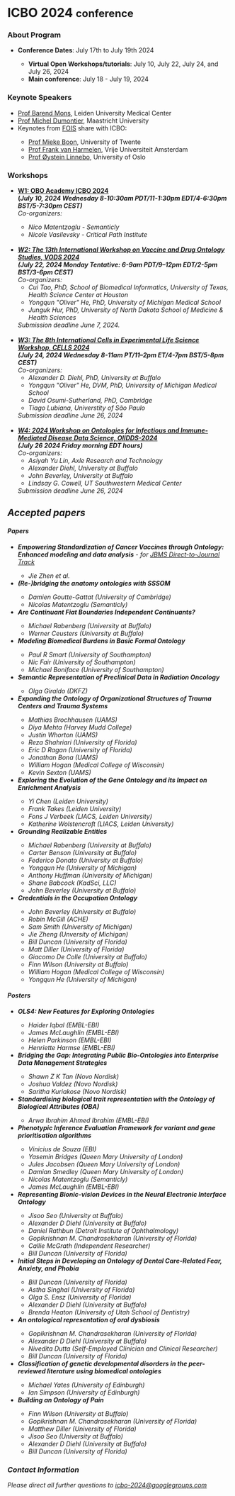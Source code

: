 <br>
<h1> ICBO 2024 <small>conference</small></h1>

### About Program

<ul>
  <li><b>Conference Dates</b>: July 17th to July 19th 2024</li> 
  <ul>
      <li><b>Virtual Open Workshops/tutorials</b>: July 10, July 22, July 24, and July 26, 2024</li>
      <li><b>Main conference</b>: July 18 - July 19, 2024</li>
  </ul>
</ul>

### Keynote Speakers

<ul>
    <li> <a href="https://www.universiteitleiden.nl/en/staffmembers/barend-mons" target="_blank">Prof Barend Mons</a>, Leiden University Medical Center</li>
    <li> <a href="https://www.maastrichtuniversity.nl/mj-dumontier" target="_blank">Prof Michel Dumontier</a>, Maastricht University</li>
    <li>Keynotes from <a href="https://www.utwente.nl/en/eemcs/fois2024/keynotes/" target="_blank">FOIS</a> share with ICBO:</li>
    <ul>
      <li> <a href="https://people.utwente.nl/m.boon"target="_blank">Prof Mieke Boon</a>, University of Twente</li>
      <li> <a href="https://www.cs.vu.nl/~frankh/" target="_blank">Prof Frank van Harmelen</a>, Vrije Universiteit Amsterdam</li>
      <li> <a href="https://www.oysteinlinnebo.org/"target="_blank">Prof Øystein Linnebo</a>, University of Oslo </li>
    </ul>
</ul>

### Workshops

<ul>
  <li><b><a href="https://oboacademy.github.io/obook/courses/icbo2024/" target="_blank">W1: OBO Academy ICBO 2024</a><br>
          (<i>July 10, 2024 Wednesday 8-10:30am PDT/11-1:30pm EDT/4-6:30pm BST/5-7:30pm CEST)</b> <br>
          <i>Co-organizers</i>: 
          <ul>
            <li>Nico Matentzoglu - Semanticly </li>
            <li>Nicole Vasilevsky - Critical Path Institute</li>
          </ul>
  </li>
  <br>
  <li><b><a href="https://vdos-workshop.github.io/vdos2024/" target="_blank">W2: The 13th International Workshop on Vaccine and Drug Ontology Studies, VODS 2024</a><br>
          (<i>July 22, 2024 Monday Tentative: 6-9am PDT/9–12pm EDT/2-5pm BST/3-6pm CEST</i>)</b> <br>
          <i>Co-organizers</i>: 
          <ul>
            <li>Cui Tao, PhD, School of Biomedical Informatics, University of Texas, Health Science Center at Houston</li>
            <li>Yongqun "Oliver" He, PhD, University of Michigan Medical School</li>
            <li>Junguk Hur, PhD, University of North Dakota School of Medicine & Health Sciences</li>
          </ul>
          <i>Submission deadline June 7, 2024.</i>
  </li><br>
  <li><b><a href="https://sites.google.com/view/cells2024/home" target="_blank">W3: The 8th International Cells in Experimental Life Science Workshop, CELLS 2024 </a><br>
          (<i>July 24, 2024 Wednesday 8-11am PT/11–2pm ET/4-7pm BST/5-8pm CEST</i>)</b> <br>
          <i>Co-organizers</i>: 
          <ul>
            <li>Alexander D. Diehl, PhD, University at Buffalo</li>
            <li>Yongqun "Oliver" He, DVM, PhD, University of Michigan Medical School</li>
            <li>David Osumi-Sutherland, PhD, Cambridge</li>
            <li>Tiago Lubiana, Universtity of São Paulo</li>
          </ul>
          <i>Submission deadline June 26, 2024  </i>
  </li><br>
  <li><b><a href="https://oiidds.github.io/OIIDDS-2024/" target="_blank">W4: 2024 Workshop on Ontologies for Infectious and Immune-Mediated Disease Data Science, OIIDDS-2024</a><br>
          (<i>July 26 2024 Friday morning EDT hours</i>)</b> <br>
          <i>Co-organizers</i>: 
          <ul>
            <li>Asiyah Yu Lin, Axle Research and Technology</li>
            <li>Alexander Diehl, University at Buffalo</li>
            <li>John Beverley, University at Buffalo</li>
            <li>Lindsay G. Cowell, UT Southwestern Medical Center</li>
          </ul>
          <i>Submission deadline June 26, 2024 </i>
  </li>
</ul>

## Accepted papers

#### Papers

<ul>
  <li><strong>Empowering Standardization of Cancer Vaccines through Ontology: Enhanced modeling and data analysis</strong> - for <a href="https://jbiomedsci.biomedcentral.com" target="_blank">JBMS Direct-to-Journal Track</a> </li>
  <ul><li>Jie Zhen et al.</li></ul>

  <li><strong>(Re-)bridging the anatomy ontologies with SSSOM</strong></li>
  <ul><li> Damien Goutte-Gattat (University of Cambridge)</li>
      <li> Nicolas Matentzoglu (Semanticly) </li> </ul>

  <li><strong>Are Continuant Fiat Boundaries Independent Continuants?</strong></li>
  <ul><li>Michael Rabenberg (University at Buffalo)</li>
      <li>Werner Ceusters (University at Buffalo) </li> </ul>
  
  <li><strong>Modeling Biomedical Burdens in Basic Formal Ontology</strong></li>
   <ul><li>Paul R Smart (University of Southampton)</li>
        <li>Nic Fair (University of Southampton)</li>
        <li>Michael Boniface (University of Southampton) </li></ul>
  
  <li><strong>Semantic Representation of Preclinical Data in Radiation Oncology</strong></li>
   <ul><li>Olga Giraldo (DKFZ) </li></ul>
  
  <li><strong>Expanding the Ontology of Organizational Structures of Trauma Centers and Trauma Systems</strong></li>

   <ul><li>Mathias Brochhausen (UAMS)</li>
   <li>Diya Mehta (Harvey Mudd College)</li>
   <li>Justin Whorton (UAMS)</li>
   <li>Reza Shahriari (University of Florida)</li>
   <li>Eric D Ragan (University of Florida)</li>
   <li>Jonathan Bona (UAMS)</li>
   <li>William Hogan (Medical College of Wisconsin)</li>
   <li>Kevin Sexton (UAMS) </li></ul>

  <li><strong>Exploring the Evolution of the Gene Ontology and its Impact on Enrichment Analysis</strong></li>
   <ul><li>Yi Chen (Leiden University)</li>
   <li>Frank Takes (Leiden University)</li>
   <li>Fons J Verbeek (LIACS, Leiden University)</li>
   <li>Katherine Wolstencroft (LIACS, Leiden University) </li></ul>

  <li><strong>Grounding Realizable Entities</strong></li>
   <ul><li>Michael Rabenberg (University at Buffalo)</li>
   <li>Carter Benson (University at Buffalo)</li>
   <li>Federico Donato (University at Buffalo)</li>
   <li>Yongqun He (University of Michigan)</li>
   <li>Anthony Huffman (University of Michigan)</li>
   <li>Shane Babcock (KadSci, LLC)</li>
   <li>John Beverley (University at Buffalo)</li></ul>

  <li><strong>Credentials in the Occupation Ontology</strong></li>
   <ul><li>John Beverley (University at Buffalo)</li>
   <li>Robin McGill (ACHE)</li>
   <li>Sam Smith (University of Michigan)</li>
   <li>Jie Zheng (Unversity of Michigan)</li>
   <li>Bill Duncan (University of Florida)</li>
   <li>Matt Diller (University of Florida)</li>
   <li>Giacomo De Colle (University at Buffalo)</li>
   <li>Finn Wilson (University at Buffalo)</li>
   <li>William Hogan (Medical College of Wisconsin)</li>
   <li>Yongqun He (University of Michigan)</li></ul>
</ul>

#### Posters

<ul>

  <li><strong>OLS4: New Features for Exploring Ontologies</strong></li>
   <ul><li>Haider Iqbal (EMBL-EBI)</li>
   <li>James McLaughlin (EMBL-EBI)</li>
   <li>Helen Parkinson (EMBL-EBI)</li>
   <li>Henriette Harmse (EMBL-EBI)</li></ul>

<li><strong>Bridging the Gap: Integrating Public Bio-Ontologies into Enterprise Data Management Strategies</strong></li>
   <ul><li>Shawn Z K Tan (Novo Nordisk)</li>
   <li>Joshua Valdez (Novo Nordisk)</li>
   <li>Saritha Kuriakose (Novo Nordisk)</li></ul>

<li><strong>Standardising biological trait representation with the Ontology of Biological Attributes (OBA)</strong></li>
   <ul><li>Arwa Ibrahim Ahmed Ibrahim (EMBL-EBI)</li></ul>

<li><strong>Phenotypic Inference Evaluation Framework for variant and gene prioritisation algorithms</strong></li>
   <ul><li>Vinicius de Souza (EBI)</li>
   <li>Yasemin Bridges (Queen Mary University of London)</li>
   <li>Jules Jacobsen (Queen Mary University of London)</li>
   <li>Damian Smedley (Queen Mary University of London)</li>
   <li>Nicolas Matentzoglu (Semanticly)</li>
   <li>James McLaughlin (EMBL-EBI)</li></ul>

<li><strong>Representing Bionic-vision Devices in the Neural Electronic Interface Ontology</strong></li>
   <ul><li>Jisoo Seo (University at Buffalo)</li>
   <li>Alexander D Diehl (University at Buffalo)</li>
   <li>Daniel Rathbun (Detroit Institute of Ophthalmology)</li>
   <li>Gopikrishnan M. Chandrasekharan (University of Florida)</li>
   <li>Callie McGrath (Independent Researcher)</li>
   <li>Bill Duncan (University of Florida)</li></ul>

<li><strong>Initial Steps in Developing an Ontology of Dental Care-Related Fear, Anxiety, and Phobia</strong></li>
   <ul><li>Bill Duncan (University of Florida)</li>
   <li>Astha Singhal (University of Florida)</li>
   <li>Olga S. Ensz (University of Florida)</li>
   <li>Alexander D Diehl (University at Buffalo)</li>
   <li>Brenda Heaton (University of Utah School of Dentistry)</li></ul>

<li><strong>An ontological representation of oral dysbiosis</strong></li>
   <ul><li>Gopikrishnan M. Chandrasekharan (University of Florida)</li>
   <li>Alexander D Diehl (University at Buffalo)</li>
   <li>Nivedita Dutta (Self-Employed Clinician and Clinical Researcher)</li>
   <li>Bill Duncan (University of Florida)</li></ul>

<li><strong>Classification of genetic developmental disorders in the peer-reviewed literature using biomedical ontologies</strong></li>
   <ul><li>Michael Yates (University of Edinburgh)</li>
   <li>Ian Simpson (University of Edinburgh)</li></ul>

<li><strong>Building an Ontology of Pain</strong></li>
   <ul><li>Finn Wilson (University at Buffalo)</li>
   <li>Gopikrishnan M. Chandrasekharan (University of Florida)</li>
   <li>Matthew Diller (University of Florida)</li>
   <li>Jisoo Seo (University at Buffalo)</li>
   <li>Alexander D Diehl (University at Buffalo)</li>
   <li>Bill Duncan (University of Florida)</li></ul>

</ul>

### Contact Information 

Please direct all further questions to <a href="mailto:icbo-2024@googlegroups.com">icbo-2024@googlegroups.com</a>


